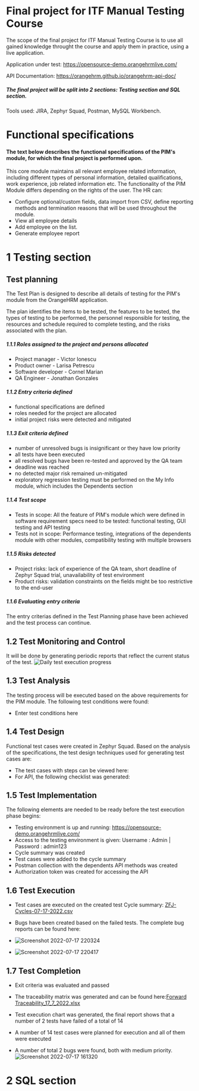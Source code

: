 # Final project for ITF Manual Testing Course
The scope of the final project for ITF Manual Testing Course is to use all gained knowledge throught the course and apply them in practice, using a live application.

Application under test: https://opensource-demo.orangehrmlive.com/

API Documentation: https://orangehrm.github.io/orangehrm-api-doc/
##### The final project will be split into 2 sections: Testing section and SQL section.
Tools used: JIRA, Zephyr Squad, Postman, MySQL Workbench.
# Functional specifications
#### The text below describes the functional specifications of the PIM's module, for which the final project is performed upon.
This core module maintains all relevant employee related information, including different types of personal
information, detailed qualifications, work experience, job related information etc.
The functionality of the PIM Module differs depending on the rights of the user.
The HR can:
* Configure optional/custom fields, data import from CSV, define reporting methods and termination
reasons that will be used throughout the module.
* View all employee details
* Add employee on the list.
* Generate employee report
# 1 Testing section
## Test planning
The Test Plan is designed to describe all details of testing for the PIM's module from the OrangeHRM application.

The plan identifies the items to be tested, the features to be tested, the types of testing to be performed, the personnel responsible for testing, the resources and schedule required to complete testing, and the risks associated with the plan.
##### 1.1.1 Roles assigned to the project and persons allocated
* Project manager - Victor Ionescu
* Product owner - Larisa Petrescu
* Software developer - Cornel Marian
* QA Engineer - Jonathan Gonzales
##### 1.1.2 Entry criteria defined
* functional specifications are defined
* roles needed for the project are allocated
* initial project risks were detected and mitigated
##### 1.1.3 Exit criteria defined
* number of unresolved bugs is insignificant or they have low priority
* all tests have been executed
* all resolved bugs have been re-tested and approved by the QA team
* deadline was reached
* no detected major risk remained un-mitigated
* exploratory regression testing must be performed on the My Info module, which includes the Dependents section
##### 1.1.4 Test scope
* Tests in scope: All the feature of PIM's module which were defined in software requirement specs need to be tested: functional testing, GUI testing and API testing
* Tests not in scope: Performance testing, integrations of the dependents module with other modules, compatibility testing with multiple browsers
##### 1.1.5 Risks detected
* Project risks: lack of experience of the QA team, short deadline of Zephyr Squad trial, unavailability of test environment
* Product risks: validation constraints on the fields might be too restrictive to the end-user
##### 1.1.6 Evaluating entry criteria
The entry criterias defined in the Test Planning phase have been achieved and the test process can continue.
## 1.2 Test Monitoring and Control
It will be done by generating periodic reports that reflect the current status of the test.
![Daily test execution progress](https://user-images.githubusercontent.com/109461549/179420236-7bad484d-f73b-4adb-806f-35a6abb2f01c.jpg)

## 1.3 Test Analysis
The testing process will be executed based on the above requirements for the PIM module. The following test conditions were found:

* Enter test conditions here
## 1.4 Test Design
Functional test cases were created in Zephyr Squad. Based on the analysis of the specifications, the test design techniques used for generating test cases are:

* The test cases with steps can be viewed here: 
* For API, the following checklist was generated:
## 1.5 Test Implementation
The following elements are needed to be ready before the test execution phase begins:

* Testing environment is up and running: https://opensource-demo.orangehrmlive.com/
* Access to the testing environment is given: Username : Admin | Password : admin123
* Cycle summary was created
* Test cases were added to the cycle summary
* Postman collection with the dependents API methods was created
* Authorization token was created for accessing the API
## 1.6 Test Execution
* Test cases are executed on the created test Cycle summary: [ZFJ-Cycles-07-17-2022.csv](https://github.com/Alinrev/manual_testing_portofolio/files/9128374/ZFJ-Cycles-07-17-2022.csv)

* Bugs have been created based on the failed tests. The complete bug reports can be found here: 
* ![Screenshot 2022-07-17 220324](https://user-images.githubusercontent.com/109461549/179420983-ccf20e39-63c2-4ff8-8e58-c331a7d3d21c.png)
* ![Screenshot 2022-07-17 220417](https://user-images.githubusercontent.com/109461549/179420984-54d52221-0aea-4d5f-97c8-db5d5494ac31.png)
 
## 1.7 Test Completion
* Exit criteria was evaluated and passed
* The traceability matrix was generated and can be found here:[Forward Traceability_17_7_2022.xlsx](https://github.com/Alinrev/manual_testing_portofolio/files/9128403/Forward.Traceability_17_7_2022.xlsx)
 
* Test execution chart was generated, the final report shows that a number of 2 tests have failed of a total of 14
* A number of 14 test cases were planned for execution and all of them were executed
* A number of total 2 bugs were found, both with medium priority.
 ![Screenshot 2022-07-17 161320](https://user-images.githubusercontent.com/109461549/179421853-7fc410b3-f23a-4313-842e-04a6566e7f0e.jpg)
# 2 SQL section
